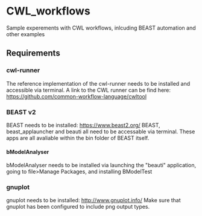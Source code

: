 # CWL_workflows
Sample experements with CWL workflows, inlcuding BEAST automation and other examples

## Requirements

### cwl-runner

The reference implementation of the cwl-runner needs to be installed and accessible via terminal.
A link to the CWL runner can be find here: https://github.com/common-workflow-language/cwltool

### BEAST v2

BEAST needs to be installed: https://www.beast2.org/
BEAST, beast_applauncher and beauti all need to be accessable via terminal. These apps are all avaliable within the bin folder of BEAST itself.

#### bModelAnalyser 

bModelAnalyser needs to be installed via launching the "beauti" application, going to file>Manage Packages, and installing BModelTest

### gnuplot

gnuplot needs to be installed: http://www.gnuplot.info/ 
Make sure that gnuplot has been configured to include png output types. 
